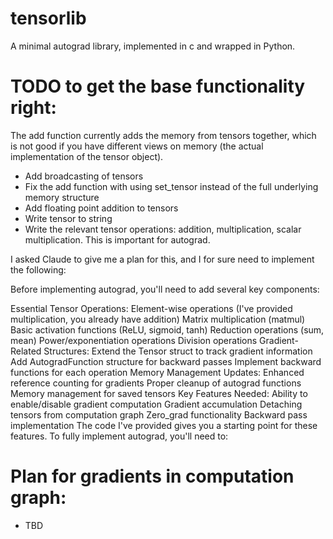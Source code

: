# tensorlib
A minimal autograd library, implemented in c and wrapped in Python. 

# TODO to get the base functionality right:

The add function currently adds the memory from tensors together, which is not good if you have different views on memory (the actual implementation of the tensor object).

- Add broadcasting of tensors
- Fix the add function with using set_tensor instead of the full underlying memory structure
- Add floating point addition to tensors
- Write tensor to string
- Write the relevant tensor operations: addition, multiplication, scalar multiplication. This is important for autograd.

I asked Claude to give me a plan for this, and I for sure need to implement the following:

Before implementing autograd, you'll need to add several key components:

Essential Tensor Operations:
Element-wise operations (I've provided multiplication, you already have addition)
Matrix multiplication (matmul)
Basic activation functions (ReLU, sigmoid, tanh)
Reduction operations (sum, mean)
Power/exponentiation operations
Division operations
Gradient-Related Structures:
Extend the Tensor struct to track gradient information
Add AutogradFunction structure for backward passes
Implement backward functions for each operation
Memory Management Updates:
Enhanced reference counting for gradients
Proper cleanup of autograd functions
Memory management for saved tensors
Key Features Needed:
Ability to enable/disable gradient computation
Gradient accumulation
Detaching tensors from computation graph
Zero_grad functionality
Backward pass implementation
The code I've provided gives you a starting point for these features. To fully implement autograd, you'll need to:

# Plan for gradients in computation graph:

- TBD